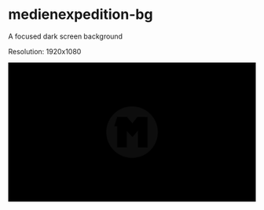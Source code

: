# medienexpedition-bg
A focused dark screen background

Resolution: 1920x1080

<img src="medienexpedition-bg.png">
